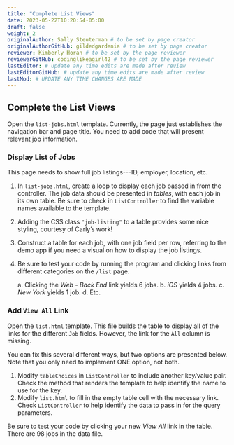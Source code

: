 ```yaml
---
title: "Complete List Views"
date: 2023-05-22T10:20:54-05:00
draft: false
weight: 2
originalAuthor: Sally Steuterman # to be set by page creator
originalAuthorGitHub: gildedgardenia # to be set by page creator
reviewer: Kimberly Horan # to be set by the page reviewer
reviewerGitHub: codinglikeagirl42 # to be set by the page reviewer
lastEditor: # update any time edits are made after review
lastEditorGitHub: # update any time edits are made after review
lastMod: # UPDATE ANY TIME CHANGES ARE MADE
---
```


## Complete the List Views

Open the `list-jobs.html` template. Currently, the page just establishes the
navigation bar and page title. You need to add code that will present relevant
job information.

### Display List of Jobs

This page needs to show full job listings---ID, employer, location, etc.

1. In `list-jobs.html`, create a loop to display each job passed in from the
   controller. The job data should be presented in *tables*, with each job in its own table. Be sure to check in `ListController` to find the variable names available to the template.
1. Adding the CSS class `"job-listing"` to a table provides some nice
   styling, courtesy of Carly’s work!
1. Construct a table for each job, with
   one job field per row, referring to the demo app if you need a visual on how to display the job listings.
1. Be sure to test your code by running the program and clicking links from
   different categories on the `/list` page.

   a. Clicking the *Web - Back End* link yields 6 jobs.
   b. *iOS* yields 4 jobs.
   c. *New York* yields 1 job.
   d. Etc.

### Add `View All` Link

Open the `list.html` template. This file builds the table to display all of
the links for the different `Job` fields. However, the link for the `All`
column is missing.

You can fix this several different ways, but two options are presented below.
Note that you only need to implement ONE option, not both.

1. Modify `tableChoices` in `ListController` to include another key/value
   pair. Check the method that renders the template to help identify the name
   to use for the key.
1. Modify `list.html` to fill in the empty table cell with the necessary
   link. Check `ListController` to help identify the data to pass in for the
   query parameters.

Be sure to test your code by clicking your new *View All* link in the table.
There are 98 jobs in the data file.